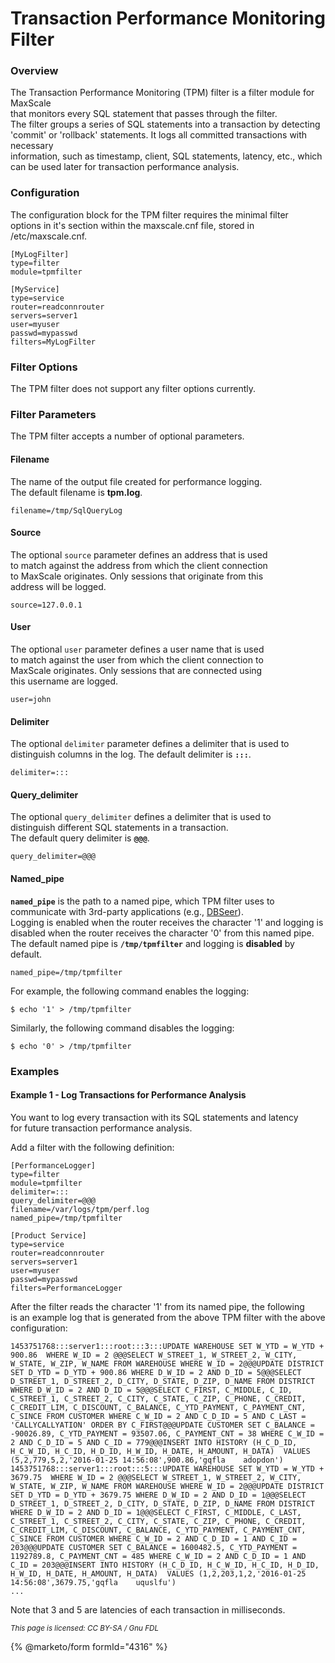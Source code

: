 # Transaction Performance Monitoring Filter

### Overview

The Transaction Performance Monitoring (TPM) filter is a filter module for MaxScale\
that monitors every SQL statement that passes through the filter.\
The filter groups a series of SQL statements into a transaction by detecting\
'commit' or 'rollback' statements. It logs all committed transactions with necessary\
information, such as timestamp, client, SQL statements, latency, etc., which\
can be used later for transaction performance analysis.

### Configuration

The configuration block for the TPM filter requires the minimal filter\
options in it's section within the maxscale.cnf file, stored in /etc/maxscale.cnf.

```
[MyLogFilter]
type=filter
module=tpmfilter

[MyService]
type=service
router=readconnrouter
servers=server1
user=myuser
passwd=mypasswd
filters=MyLogFilter
```

### Filter Options

The TPM filter does not support any filter options currently.

### Filter Parameters

The TPM filter accepts a number of optional parameters.

#### Filename

The name of the output file created for performance logging.\
The default filename is **tpm.log**.

```
filename=/tmp/SqlQueryLog
```

#### Source

The optional `source` parameter defines an address that is used\
to match against the address from which the client connection\
to MaxScale originates. Only sessions that originate from this\
address will be logged.

```
source=127.0.0.1
```

#### User

The optional `user` parameter defines a user name that is used\
to match against the user from which the client connection to\
MaxScale originates. Only sessions that are connected using\
this username are logged.

```
user=john
```

#### Delimiter

The optional `delimiter` parameter defines a delimiter that is used to\
distinguish columns in the log. The default delimiter is **`:::`**.

```
delimiter=:::
```

#### Query\_delimiter

The optional `query_delimiter` defines a delimiter that is used to\
distinguish different SQL statements in a transaction.\
The default query delimiter is **`@@@`**.

```
query_delimiter=@@@
```

#### Named\_pipe

**`named_pipe`** is the path to a named pipe, which TPM filter uses to\
communicate with 3rd-party applications (e.g., [DBSeer](https://dbseer.org)).\
Logging is enabled when the router receives the character '1' and logging is\
disabled when the router receives the character '0' from this named pipe.\
The default named pipe is **`/tmp/tpmfilter`** and logging is **disabled** by default.

```
named_pipe=/tmp/tpmfilter
```

For example, the following command enables the logging:

```
$ echo '1' > /tmp/tpmfilter
```

Similarly, the following command disables the logging:

```
$ echo '0' > /tmp/tpmfilter
```

### Examples

#### Example 1 - Log Transactions for Performance Analysis

You want to log every transaction with its SQL statements and latency\
for future transaction performance analysis.

Add a filter with the following definition:

```
[PerformanceLogger]
type=filter
module=tpmfilter
delimiter=:::
query_delimiter=@@@
filename=/var/logs/tpm/perf.log
named_pipe=/tmp/tpmfilter

[Product Service]
type=service
router=readconnrouter
servers=server1
user=myuser
passwd=mypasswd
filters=PerformanceLogger
```

After the filter reads the character '1' from its named pipe, the following\
is an example log that is generated from the above TPM filter with the above configuration:

```
1453751768:::server1:::root:::3:::UPDATE WAREHOUSE SET W_YTD = W_YTD + 900.86  WHERE W_ID = 2 @@@SELECT W_STREET_1, W_STREET_2, W_CITY, W_STATE, W_ZIP, W_NAME FROM WAREHOUSE WHERE W_ID = 2@@@UPDATE DISTRICT SET D_YTD = D_YTD + 900.86 WHERE D_W_ID = 2 AND D_ID = 5@@@SELECT D_STREET_1, D_STREET_2, D_CITY, D_STATE, D_ZIP, D_NAME FROM DISTRICT WHERE D_W_ID = 2 AND D_ID = 5@@@SELECT C_FIRST, C_MIDDLE, C_ID, C_STREET_1, C_STREET_2, C_CITY, C_STATE, C_ZIP, C_PHONE, C_CREDIT, C_CREDIT_LIM, C_DISCOUNT, C_BALANCE, C_YTD_PAYMENT, C_PAYMENT_CNT, C_SINCE FROM CUSTOMER WHERE C_W_ID = 2 AND C_D_ID = 5 AND C_LAST = 'CALLYCALLYATION' ORDER BY C_FIRST@@@UPDATE CUSTOMER SET C_BALANCE = -90026.89, C_YTD_PAYMENT = 93507.06, C_PAYMENT_CNT = 38 WHERE C_W_ID = 2 AND C_D_ID = 5 AND C_ID = 779@@@INSERT INTO HISTORY (H_C_D_ID, H_C_W_ID, H_C_ID, H_D_ID, H_W_ID, H_DATE, H_AMOUNT, H_DATA)  VALUES (5,2,779,5,2,'2016-01-25 14:56:08',900.86,'gqfla    adopdon')
1453751768:::server1:::root:::5:::UPDATE WAREHOUSE SET W_YTD = W_YTD + 3679.75  WHERE W_ID = 2 @@@SELECT W_STREET_1, W_STREET_2, W_CITY, W_STATE, W_ZIP, W_NAME FROM WAREHOUSE WHERE W_ID = 2@@@UPDATE DISTRICT SET D_YTD = D_YTD + 3679.75 WHERE D_W_ID = 2 AND D_ID = 1@@@SELECT D_STREET_1, D_STREET_2, D_CITY, D_STATE, D_ZIP, D_NAME FROM DISTRICT WHERE D_W_ID = 2 AND D_ID = 1@@@SELECT C_FIRST, C_MIDDLE, C_LAST, C_STREET_1, C_STREET_2, C_CITY, C_STATE, C_ZIP, C_PHONE, C_CREDIT, C_CREDIT_LIM, C_DISCOUNT, C_BALANCE, C_YTD_PAYMENT, C_PAYMENT_CNT, C_SINCE FROM CUSTOMER WHERE C_W_ID = 2 AND C_D_ID = 1 AND C_ID = 203@@@UPDATE CUSTOMER SET C_BALANCE = 1600482.5, C_YTD_PAYMENT = 1192789.8, C_PAYMENT_CNT = 485 WHERE C_W_ID = 2 AND C_D_ID = 1 AND C_ID = 203@@@INSERT INTO HISTORY (H_C_D_ID, H_C_W_ID, H_C_ID, H_D_ID, H_W_ID, H_DATE, H_AMOUNT, H_DATA)  VALUES (1,2,203,1,2,'2016-01-25 14:56:08',3679.75,'gqfla    uquslfu')
...
```

Note that 3 and 5 are latencies of each transaction in milliseconds.

<sub>_This page is licensed: CC BY-SA / Gnu FDL_</sub>

{% @marketo/form formId="4316" %}
